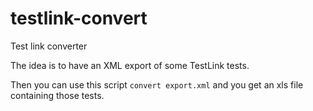 # testlink-convert
Test link converter

The idea is to have an XML export of some TestLink tests.

Then you can use this script `convert export.xml` and you get an xls file
containing those tests.


